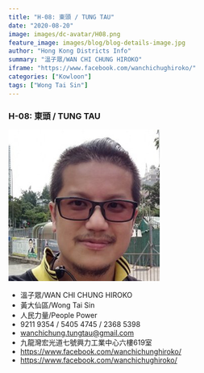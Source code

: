 ```yaml
---
title: "H-08: 東頭 / TUNG TAU"
date: "2020-08-20"
image: images/dc-avatar/H08.png
feature_image: images/blog/blog-details-image.jpg
author: "Hong Kong Districts Info"
summary: "溫子眾/WAN CHI CHUNG HIROKO"
iframe: "https://www.facebook.com/wanchichughiroko/"
categories: ["Kowloon"]
tags: ["Wong Tai Sin"]
---
```


### H-08: 東頭 / TUNG TAU  
![](/images/dc-avatar/H08.png)  

 - 溫子眾/WAN CHI CHUNG HIROKO  
 - 黃大仙區/Wong Tai Sin  
 - 人民力量/People Power  
 - 9211 9354 / 5405 4745 / 2368 5398  
 - wanchichung.tungtau@gmail.com  
 - 九龍灣宏光道七號興力工業中心六樓619室  
 - https://www.facebook.com/wanchichunghiroko/  
 - https://www.facebook.com/wanchichughiroko/
